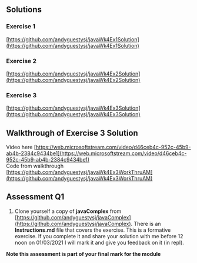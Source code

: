 ## Solutions
### Exercise 1
[https://github.com/andyguestysj/javaWk4Ex1Solution](https://github.com/andyguestysj/javaWk4Ex1Solution)  
### Exercise 2 
[https://github.com/andyguestysj/javaWk4Ex2Solution](https://github.com/andyguestysj/javaWk4Ex2Solution)  
### Exercise 3
[https://github.com/andyguestysj/javaWk4Ex3Solution](https://github.com/andyguestysj/javaWk4Ex3Solution)  


## Walkthrough of Exercise 3 Solution
Video here [https://web.microsoftstream.com/video/d46ceb4c-952c-45b9-ab4b-2384c9434be1](https://web.microsoftstream.com/video/d46ceb4c-952c-45b9-ab4b-2384c9434be1)  
Code from walkthrough [https://github.com/andyguestysj/javaWk4Ex3WorkThruAM](https://github.com/andyguestysj/javaWk4Ex3WorkThruAM) 



## Assessment Q1

1. Clone yourself a copy of **javaComplex** from [https://github.com/andyguestysj/javaComplex](https://github.com/andyguestysj/javaComplex). There is an **Instructions.md** file that covers the exercise. This is a formative exercise. If you complete it and share your solution with me before 12 noon on 01/03/2021 I will mark it and give you feedback on it (in repl).

**Note this assessment is part of your final mark for the module** 